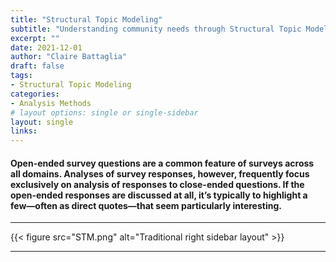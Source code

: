```yaml
---
title: "Structural Topic Modeling"
subtitle: "Understanding community needs through Structural Topic Modeling of open-ended survey responses"
excerpt: ""
date: 2021-12-01
author: "Claire Battaglia"
draft: false
tags:
- Structural Topic Modeling
categories:
- Analysis Methods
# layout options: single or single-sidebar
layout: single
links:
---
```


#### Open-ended survey questions are a common feature of surveys across all domains. Analyses of survey responses, however, frequently focus exclusively on analysis of responses to close-ended questions. If the open-ended responses are discussed at all, it’s typically to highlight a few—often as direct quotes—that seem particularly interesting.

---



{{< figure src="STM.png" alt="Traditional right sidebar layout" >}}



---

